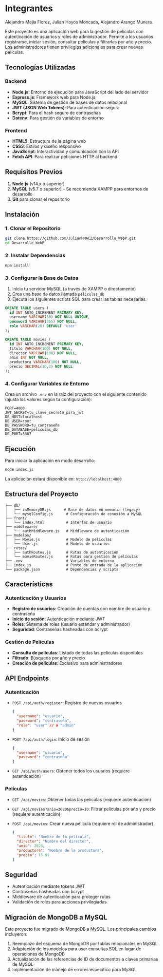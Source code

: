 # Integrantes

Alejandro Mejia Florez,
Julian Hoyos Moncada,
Alejandro Arango Munera.


Este proyecto es una aplicación web para la gestión de películas con autenticación de usuarios y roles de administrador. Permite a los usuarios registrarse, iniciar sesión, consultar películas y filtrarlas por año y precio. Los administradores tienen privilegios adicionales para crear nuevas películas.

## Tecnologías Utilizadas

### Backend
- **Node.js**: Entorno de ejecución para JavaScript del lado del servidor
- **Express.js**: Framework web para Node.js
- **MySQL**: Sistema de gestión de bases de datos relacional
- **JWT (JSON Web Tokens)**: Para autenticación segura
- **Bcrypt**: Para el hash seguro de contraseñas
- **Dotenv**: Para gestión de variables de entorno

### Frontend
- **HTML5**: Estructura de la página web
- **CSS3**: Estilos y diseño responsivo
- **JavaScript**: Interactividad y comunicación con la API
- **Fetch API**: Para realizar peticiones HTTP al backend

## Requisitos Previos

1. **Node.js** (v14.x o superior)
2. **MySQL** (v5.7 o superior) - Se recomienda XAMPP para entornos de desarrollo
3. **Git** para clonar el repositorio

## Instalación

### 1. Clonar el Repositorio

```bash
git clone https://github.com/JulianHMAC2/Desarrollo_WebP.git
cd Desarrollo_WebP
```

### 2. Instalar Dependencias

```bash
npm install
```

### 3. Configurar la Base de Datos

1. Inicia tu servidor MySQL (a través de XAMPP o directamente)
2. Crea una base de datos llamada `peliculas_db`
3. Ejecuta los siguientes scripts SQL para crear las tablas necesarias:

```sql
CREATE TABLE users (
  id INT AUTO_INCREMENT PRIMARY KEY,
  username VARCHAR(50) NOT NULL UNIQUE,
  password VARCHAR(255) NOT NULL,
  role VARCHAR(20) DEFAULT 'user'
);

CREATE TABLE movies (
  id INT AUTO_INCREMENT PRIMARY KEY,
  titulo VARCHAR(100) NOT NULL,
  director VARCHAR(100) NOT NULL,
  anio INT NOT NULL,
  productora VARCHAR(100) NOT NULL,
  precio DECIMAL(10,2) NOT NULL
);
```

### 4. Configurar Variables de Entorno

Crea un archivo `.env` en la raíz del proyecto con el siguiente contenido (ajusta los valores según tu configuración):

```
PORT=4000
JWT_SECRET=tu_clave_secreta_para_jwt
DB_HOST=localhost
DB_USER=root
DB_PASSWORD=tu_contraseña
DB_DATABASE=peliculas_db
DB_PORT=3307
```

## Ejecución

Para iniciar la aplicación en modo desarrollo:

```bash
node index.js
```

La aplicación estará disponible en: `http://localhost:4000`

## Estructura del Proyecto

```
├── db/
│   ├── inMemoryDB.js      # Base de datos en memoria (legacy)
│   └── mysqlConfig.js      # Configuración de conexión a MySQL
├── front/
│   └── index.html          # Interfaz de usuario
├── middleware/
│   └── authMiddleware.js   # Middleware de autenticación
├── modelos/
│   ├── Movie.js            # Modelo de películas
│   └── User.js             # Modelo de usuarios
├── rutas/
│   ├── authRoutes.js       # Rutas de autenticación
│   └── movieRoutes.js      # Rutas para gestión de películas
├── .env                    # Variables de entorno
├── index.js                # Punto de entrada de la aplicación
└── package.json            # Dependencias y scripts
```

## Características

### Autenticación y Usuarios

- **Registro de usuarios**: Creación de cuentas con nombre de usuario y contraseña
- **Inicio de sesión**: Autenticación mediante JWT
- **Roles**: Sistema de roles (usuario estándar y administrador)
- **Seguridad**: Contraseñas hasheadas con bcrypt

### Gestión de Películas

- **Consulta de películas**: Listado de todas las películas disponibles
- **Filtrado**: Búsqueda por año y precio
- **Creación de películas**: Exclusivo para administradores

## API Endpoints

### Autenticación

- `POST /api/auth/register`: Registro de nuevos usuarios
  ```json
  {
    "username": "usuario",
    "password": "contraseña",
    "role": "user" // o "admin"
  }
  ```

- `POST /api/auth/login`: Inicio de sesión
  ```json
  {
    "username": "usuario",
    "password": "contraseña"
  }
  ```

- `GET /api/auth/users`: Obtener todos los usuarios (requiere autenticación)

### Películas

- `GET /api/movies`: Obtener todas las películas (requiere autenticación)

- `GET /api/movies?anio=2020&precio=10`: Filtrar películas por año y precio (requiere autenticación)

- `POST /api/movies`: Crear nueva película (requiere rol de administrador)
  ```json
  {
    "titulo": "Nombre de la película",
    "director": "Nombre del director",
    "anio": 2023,
    "productora": "Nombre de la productora",
    "precio": 15.99
  }
  ```

## Seguridad

- Autenticación mediante tokens JWT
- Contraseñas hasheadas con bcrypt
- Middleware de autenticación para proteger rutas
- Validación de roles para acciones privilegiadas

## Migración de MongoDB a MySQL

Este proyecto fue migrado de MongoDB a MySQL. Los principales cambios incluyeron:

1. Reemplazo del esquema de MongoDB por tablas relacionales en MySQL
2. Adaptación de los modelos para usar consultas SQL en lugar de operaciones de MongoDB
3. Actualización de las referencias de ID de documentos a claves primarias de MySQL
4. Implementación de manejo de errores específico para MySQL
